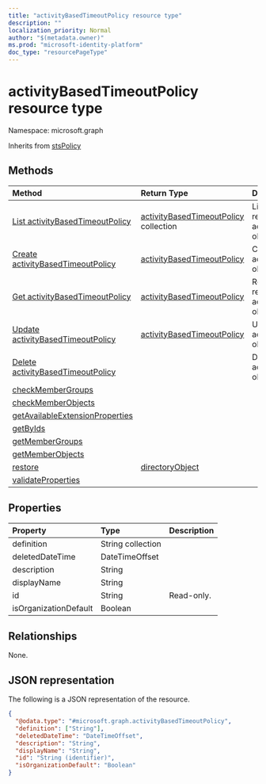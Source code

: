```yaml
---
title: "activityBasedTimeoutPolicy resource type"
description: ""
localization_priority: Normal
author: "$(metadata.owner)"
ms.prod: "microsoft-identity-platform"
doc_type: "resourcePageType"
---
```


# activityBasedTimeoutPolicy resource type

Namespace: microsoft.graph

Inherits from [stsPolicy](stspolicy.md)

## Methods

| Method                                                                                                  | Return Type                                                            | Description                                                                |
| :------------------------------------------------------------------------------------------------------ | :--------------------------------------------------------------------- | :------------------------------------------------------------------------- |
| [List activityBasedTimeoutPolicy](../api/activitybasedtimeoutpolicy-list.md)                            | [activityBasedTimeoutPolicy](activityBasedTimeoutPolicy.md) collection | List properties and relationships of an activityBasedTimeoutPolicy object. |
| [Create activityBasedTimeoutPolicy](../api/activitybasedtimeoutpolicy-create.md)                        | [activityBasedTimeoutPolicy](activityBasedTimeoutPolicy.md)            | Create a new activityBasedTimeoutPolicy object.                            |
| [Get activityBasedTimeoutPolicy](../api/activitybasedtimeoutpolicy-get.md)                              | [activityBasedTimeoutPolicy](activityBasedTimeoutPolicy.md)            | Read properties and relationships of an activityBasedTimeoutPolicy object. |
| [Update activityBasedTimeoutPolicy](../api/activitybasedtimeoutpolicy-update.md)                        | [activityBasedTimeoutPolicy](activityBasedTimeoutPolicy.md)            | Update the properties of an activityBasedTimeoutPolicy object.             |
| [Delete activityBasedTimeoutPolicy](../api/activitybasedtimeoutpolicy-delete.md)                        |                                                                        | Delete an activityBasedTimeoutPolicy object.                               |
| [checkMemberGroups](../api/activitybasedtimeoutpolicy-checkMemberGroups.md)                             |                                                                        |                                                                            |
| [checkMemberObjects](../api/activitybasedtimeoutpolicy-checkMemberObjects.md)                           |                                                                        |                                                                            |
| [getAvailableExtensionProperties](../api/activitybasedtimeoutpolicy-getAvailableExtensionProperties.md) |                                                                        |                                                                            |
| [getByIds](../api/activitybasedtimeoutpolicy-getByIds.md)                                               |                                                                        |                                                                            |
| [getMemberGroups](../api/activitybasedtimeoutpolicy-getMemberGroups.md)                                 |                                                                        |                                                                            |
| [getMemberObjects](../api/activitybasedtimeoutpolicy-getMemberObjects.md)                               |                                                                        |                                                                            |
| [restore](../api/activitybasedtimeoutpolicy-restore.md)                                                 | [directoryObject](../resources/-directoryobject.md)                    |                                                                            |
| [validateProperties](../api/activitybasedtimeoutpolicy-validateProperties.md)                           |                                                                        |                                                                            |

## Properties

| Property              | Type              | Description |
| :-------------------- | :---------------- | :---------- |
| definition            | String collection |             |
| deletedDateTime       | DateTimeOffset    |             |
| description           | String            |             |
| displayName           | String            |             |
| id                    | String            | Read-only.  |
| isOrganizationDefault | Boolean           |             |

## Relationships

None.

## JSON representation

The following is a JSON representation of the resource.

<!-- {
  "blockType": "resource",
  "keyProperty": "id",
  "@odata.type": "microsoft.graph.activityBasedTimeoutPolicy",
  "baseType": "microsoft.graph.stsPolicy",
  "openType": False
}
-->

```json
{
  "@odata.type": "#microsoft.graph.activityBasedTimeoutPolicy",
  "definition": ["String"],
  "deletedDateTime": "DateTimeOffset",
  "description": "String",
  "displayName": "String",
  "id": "String (identifier)",
  "isOrganizationDefault": "Boolean"
}
```
